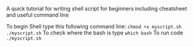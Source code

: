 A quick tutorial for writing shell script for beginners including cheatsheet and useful command line

To begin Shell type this following command line:
`chmod +x myscript.sh`
`./myscript.sh`
To check where the bash is type
`which bash`
To run code
`./myscript.sh`

